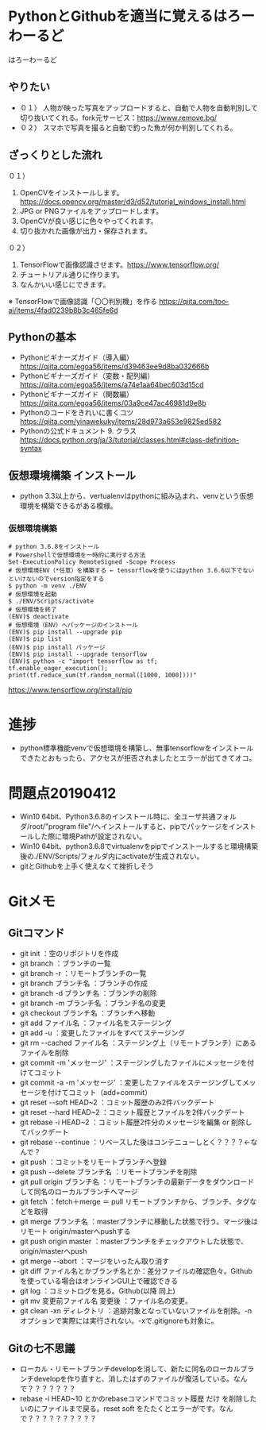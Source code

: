 # PythonとGithubを適当に覚えるはろーわーるど
はろーわーるど

## やりたい
- ０１） 人物が映った写真をアップロードすると、自動で人物を自動判別して切り抜いてくれる。fork元サービス：https://www.remove.bg/
- ０２） スマホで写真を撮ると自動で釣った魚が何か判別してくれる。

## ざっくりとした流れ
０１）
1. OpenCVをインストールします。https://docs.opencv.org/master/d3/d52/tutorial_windows_install.html
1. JPG or PNGファイルをアップロードします。
1. OpenCVが良い感じに色々やってくれます。
1. 切り抜かれた画像が出力・保存されます。

０２）
1. TensorFlowで画像認識させます。https://www.tensorflow.org/
1. チュートリアル通りに作ります。
1. なんかいい感じにできます。

※ TensorFlowで画像認識「〇〇判別機」を作る
https://qiita.com/too-ai/items/4fad0239b8b3c465fe6d

## Pythonの基本
- Pythonビギナーズガイド（導入編）
https://qiita.com/egoa56/items/d39463ee9d8ba032666b
- Pythonビギナーズガイド（変数・配列編）
https://qiita.com/egoa56/items/a74e1aa64bec603d15cd
- Pythonビギナーズガイド（関数編）
https://qiita.com/egoa56/items/03a9ce47ac46981d9e8b
- Pythonのコードをきれいに書くコツ
https://qiita.com/yinawekuky/items/28d973a653e9825ed582
- Pythonの公式ドキュメント 9. クラス
https://docs.python.org/ja/3/tutorial/classes.html#class-definition-syntax

## 仮想環境構築 インストール
- python 3.3以上から、vertualenvはpythonに組み込まれ、venvという仮想環境を構築できるがある模様。

### 仮想環境構築
    # python 3.6.8をインストール
    # Powershellで仮想環境を一時的に実行する方法
    Set-ExecutionPolicy RemoteSigned -Scope Process
    # 仮想環境ENV（*任意）を構築する ← tensorflowを使うにはpython 3.6.6以下でないといけないのでversion指定をする
    $ python -m venv ./ENV
    # 仮想環境を起動
    $ ./ENV/Scripts/activate
    # 仮想環境を終了
    (ENV)$ deactivate
    # 仮想環境（ENV）へパッケージのインストール
    (ENV)$ pip install --upgrade pip
    (ENV)$ pip list
    (ENV)$ pip install パッケージ
    (ENV)$ pip install --upgrade tensorflow
    (ENV)$ python -c "import tensorflow as tf; tf.enable_eager_execution(); print(tf.reduce_sum(tf.random_normal([1000, 1000])))"

https://www.tensorflow.org/install/pip

# 進捗
- python標準機能venvで仮想環境を構築し、無事tensorflowをインストールできたとおもったら、アクセスが拒否されましたとエラーが出てきてオコ。

# 問題点20190412
- Win10 64bit、Python3.6.8のインストール時に、全ユーザ共通フォルダ/root/"program file"/へインストールすると、pipでパッケージをインストールした際に環境Pathが設定されない。
- Win10 64bit、python3.6.8でvirtualenvをpipでインストールすると環境構築後の./ENV/Scripts/フォルダ内にactivateが生成されない。
- gitとGithubを上手く使えなくて挫折しそう

# Gitメモ
## Gitコマンド
- git init                      ：空のリポジトリを作成
- git branch                    ：ブランチの一覧
- git branch -r                 ：リモートブランチの一覧
- git branch ブランチ名          ：ブランチの作成
- git branch -d ブランチ名       ：ブランチの削除
- git branch -m ブランチ名       ：ブランチ名の変更
- git checkout ブランチ名        ：ブランチへ移動
- git add ファイル名             ：ファイル名をステージング
- git add -u                    ：変更したファイルをすべてステージング
- git rm --cached ファイル名     ：ステージング上（リモートブランチ）にあるファイルを削除
- git commit -m 'メッセージ'     ：ステージングしたファイルにメッセージを付けてコミット
- git commit -a -m 'メッセージ'  ：変更したファイルをステージングしてメッセージを付けてコミット（add+commit）
- git reset --soft HEAD~2       ：コミット履歴のみ2件バックデート
- git reset --hard HEAD~2       ：コミット履歴とファイルを2件バックデート
- git rebase -i HEAD~2          ：コミット履歴2件分のメッセージを編集 or 削除してバックデート
- git rebase --continue         ：リベースした後はコンテニューしとく？？？？←なんで？
- git push                      ：コミットをリモートブランチへ登録
- git push --delete ブランチ名   ：リモートブランチを削除
- git pull origin ブランチ名     ：リモートブランチの最新データをダウンロードして同名のローカルブランチへマージ
- git fetch                     ：fetch＋merge ＝ pull リモートブランチから、ブランチ、タグなどを取得
- git merge ブランチ名           ：masterブランチに移動した状態で行う。マージ後はリモート origin/masterへpushする
- git push origin master        ：masterブランチをチェックアウトした状態で、origin/masterへpush
- git merge --abort             ：マージをいったん取り消す
- git diff ファイル名とかブランチ名とか：差分ファイルの確認色々。Githubを使っている場合はオンラインGUI上で確認できる
- git log                       ：コミットログを見る。Github(以降 同上)
- git mv 変更前ファイル名 変更後  ：ファイル名の変更。
- git clean -xn ディレクトリ     ：追跡対象となっていないファイルを削除。-nオプションで実際には実行されない。-xで.gitignoreも対象に。

## Gitの七不思議
- ローカル・リモートブランチdevelopを消して、新たに同名のローカルブランチdevelopを作り直すと、消したはずのファイルが復活している。なんで？？？？？？？
- rebase -i HEAD~10 とかのrebaseコマンドでコミット履歴 だけ を削除したいのにファイルまで戻る。reset soft をたたくとエラーがです。なんで？？？？？？？？？？